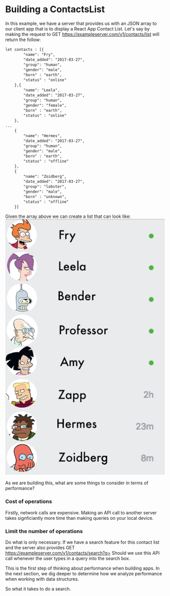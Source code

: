 
# Building a ContactsList

In this example, we have a server that provides us with an JSON array to our client app that is to display a React App Contact List. Let's say by making the request to GET https://exampleserver.com/v1/contacts/list will return the follow:


```
let contacts : [{
		"name": "Fry",
		"date_added": "2017-03-27",
		"group": "human",
		"gender": "male",
		"born" : "earth",
		"status" : "online"
	},{
		"name": "Leela",
		"date_added": "2017-03-27",
		"group": "human",
		"gender": "female",
		"born" : "earth",
		"status" : "online"
	},
...
	{
		"name": "Hermes",
		"date_added": "2017-03-27",
		"group": "human",
		"gender": "male",
		"born" : "earth",
		"status" : "offline"
	},
	{
		"name": "Zoidberg",
		"date_added": "2017-03-27",
		"group": "lobster",
		"gender": "male",
		"born" : "unknown",
		"status" : "offline"
	}]

```
Given the array above we can create a list that can look like:
![Unsorted Contacts List](images/unsorted.png "Unsorted Contacts List")

As we are building this, what are some things to consider in terms of performance?

### Cost of operations

Firstly, network calls are expensive. Making an API call to another server takes signficiantly more time than making queries on your local device.

### Limit the number of operations 
Do what is only necessary. If we have a search feature for this contact list and the server also provides GET https://exampleserver.com/v1/contacts/search?q= 
Should we use this API call whenever the user types in a query into the search box.

This is the first step of thinking about performance when building apps. In the next section, we dig deeper to determine how we analyze performance when working with data structures.




So what it takes to do a search.

